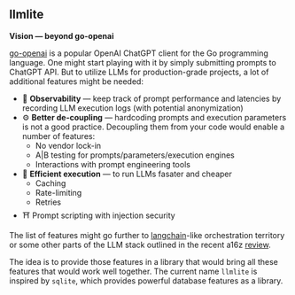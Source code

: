 ## llmlite

**Vision — beyond go-openai**

[go-openai](https://github.com/sashabaranov/go-openai) is a popular OpenAI ChatGPT client for the Go programming language. 
One might start playing with it by simply submitting prompts to ChatGPT API. But to utilize LLMs for production-grade projects, a lot of additional features might be needed:

- 🔭 **Observability** — keep track of prompt performance and latencies by recording LLM execution logs (with potential anonymization)
- ⚙️ **Better de-coupling** — hardcoding prompts and execution parameters is not a good practice. Decoupling them from your code would enable a number of features:
  - No vendor lock-in
  - A|B testing for prompts/parameters/execution engines
  - Interactions with prompt engineering tools
- 🚀 **Efficient execution** — to run LLMs fasater and cheaper
  - Caching
  - Rate-limiting
  - Retries
- ⛩️ Prompt scripting with injection security

The list of features might go further to [langchain](https://github.com/hwchase17/langchain)-like orchestration territory or some other parts of the LLM stack outlined in the recent a16z [review](https://a16z.com/2023/06/20/emerging-architectures-for-llm-applications/).

The idea is to provide those features in a library that would bring all these features that would work well together. The current name `llmlite` is inspired by `sqlite`, which provides powerful database features as a library.



